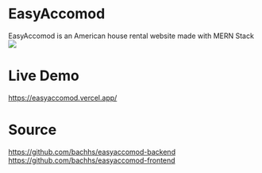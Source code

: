 # EasyAccomod
EasyAccomod is an American house rental website made with MERN Stack
![](https://webassets.mongodb.com/_com_assets/cms/mern-stack-b9q1kbudz0.png)

# Live Demo
https://easyaccomod.vercel.app/

# Source
https://github.com/bachhs/easyaccomod-backend
https://github.com/bachhs/easyaccomod-frontend

